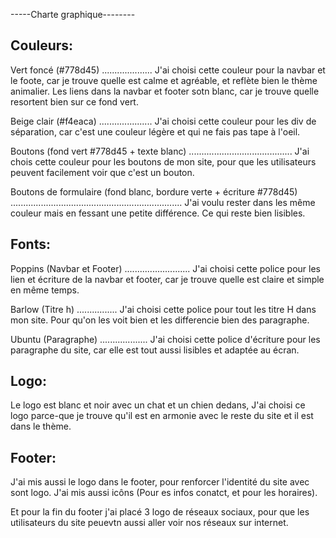 -----Charte graphique--------

Couleurs:
---------
Vert foncé (#778d45)
....................
J'ai choisi cette couleur pour la navbar et le foote, car je trouve quelle est calme et agréable, et reflète bien le thème animalier.
Les liens dans la navbar et footer sotn blanc, car je trouve quelle resortent bien sur ce fond vert.

Beige clair (#f4eaca)
.....................
J'ai choisi cette couleur pour les div de séparation, car c'est une couleur légère et qui ne fais pas tape à l'oeil.

Boutons (fond vert #778d45 + texte blanc)
.........................................
J'ai chois cette couleur pour les boutons de mon site, pour que les utilisateurs peuvent facilement voir que c'est un bouton.

Boutons de formulaire (fond blanc, bordure verte + écriture #778d45)
....................................................................
J'ai voulu rester dans les même couleur mais en fessant une petite différence. Ce qui reste bien lisibles.

Fonts:
-----
Poppins (Navbar et Footer)
..........................
J'ai choisi cette police pour les lien et écriture de la navbar et footer, car je trouve quelle est claire et simple en même temps.

Barlow (Titre h)
................
J'ai choisi cette police pour tout les titre H dans mon site. Pour qu'on les voit bien et les differencie bien des paragraphe.

Ubuntu (Paragraphe)
...................
J'ai choisi cette police d'écriture pour les paragraphe du site, car elle est tout aussi lisibles et adaptée au écran.

Logo:
-----
Le logo est blanc et noir avec un chat et un chien dedans, J'ai choisi ce logo parce-que je trouve qu'il est en armonie avec le reste du site et il est dans le thème.

Footer:
-------
J'ai mis aussi le logo dans le footer, pour renforcer l'identité du site avec sont logo.
J'ai mis aussi icôns (Pour es infos conatct, et pour les horaires).

Et pour la fin du footer j'ai placé 3 logo de réseaux sociaux, pour que les utilisateurs du site peuevtn aussi aller voir nos réseaux sur internet.








